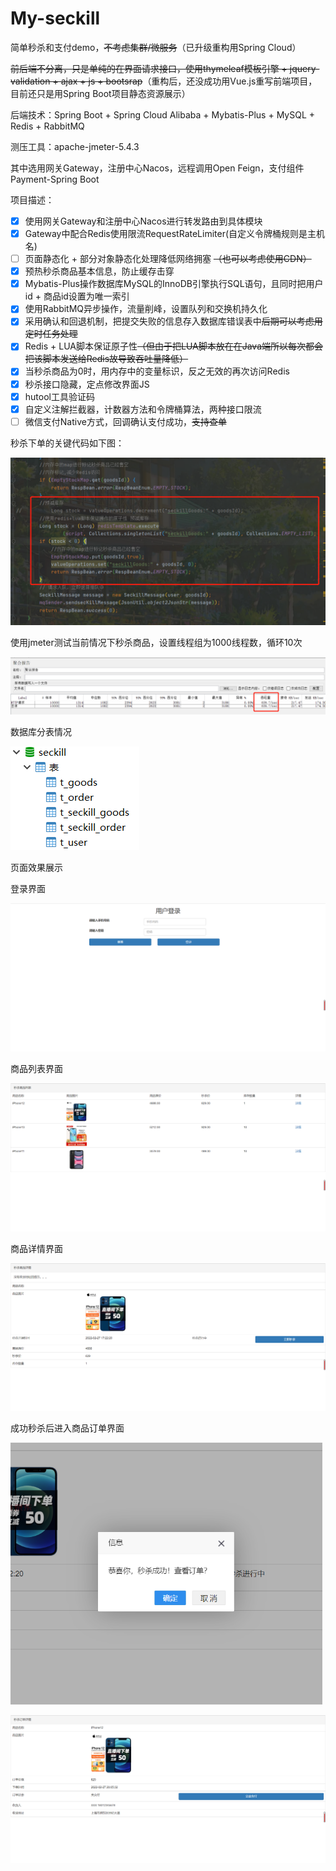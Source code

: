 # My-seckill
 简单秒杀和支付demo，~~不考虑集群/微服务~~（已升级重构用Spring Cloud）

~~前后端不分离，只是单纯的在界面请求接口，使用thymeleaf模板引擎 + jquery-validation  + ajax + js + bootsrap~~（重构后，还没成功用Vue.js重写前端项目，目前还只是用Spring Boot项目静态资源展示）

后端技术：Spring Boot + Spring Cloud Alibaba +  Mybatis-Plus + MySQL + Redis + RabbitMQ

测压工具：apache-jmeter-5.4.3

其中选用网关Gateway，注册中心Nacos，远程调用Open Feign，支付组件Payment-Spring Boot

项目描述：

- [x] 使用网关Gateway和注册中心Nacos进行转发路由到具体模块
- [x]  Gateway中配合Redis使用限流RequestRateLimiter(自定义令牌桶规则是主机名)
- [ ] 页面静态化 + 部分对象静态化处理降低网络拥塞 ~~（也可以考虑使用CDN）~~
- [x] 预热秒杀商品基本信息，防止缓存击穿
- [x] Mybatis-Plus操作数据库MySQL的InnoDB引擎执行SQL语句，且同时把用户id + 商品id设置为唯一索引
- [x] 使用RabbitMQ异步操作，流量削峰，设置队列和交换机持久化
- [x] 采用确认和回退机制，把提交失败的信息存入数据库错误表中~~后期可以考虑用定时任务处理~~
- [x] Redis + LUA脚本保证原子性~~（但由于把LUA脚本放在在Java端所以每次都会把该脚本发送给Redis故导致吞吐量降低）~~
- [x] 当秒杀商品为0时，用内存中的变量标识，反之无效的再次访问Redis
- [x] 秒杀接口隐藏，定点修改界面JS
- [x] hutool工具验证码
- [x] 自定义注解拦截器，计数器方法和令牌桶算法，两种接口限流
- [ ] 微信支付Native方式，回调确认支付成功，~~支持查单~~

秒杀下单的关键代码如下图：

<img src="README.assets/image-20220304194039306.png" alt="image-20220304194039306" style="zoom: 80%;" />

使用jmeter测试当前情况下秒杀商品，设置线程组为1000线程数，循环10次

![test-result](README.assets/test-result.jpg)



数据库分表情况

![image-20220227200705610](README.assets/image-20220227200705610.png)



页面效果展示

登录界面

![image-20220227200206739](README.assets/image-20220227200206739.png)

商品列表界面

![image-20220227200448012](README.assets/image-20220227200448012.png)

商品详情界面

![image-20220227200455825](README.assets/image-20220227200455825.png)

成功秒杀后进入商品订单界面

<img src="README.assets/image-20220227200539573.png" alt="image-20220227200539573" style="zoom: 67%;" />



![image-20220227200554413](README.assets/image-20220227200554413.png)

